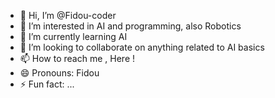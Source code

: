 - 👋 Hi, I’m @Fidou-coder
- 👀 I’m interested in AI and programming, also Robotics
- 🌱 I’m currently learning AI
- 💞️ I’m looking to collaborate on anything related to AI basics
- 📫 How to reach me , Here !
- 😄 Pronouns: Fidou
- ⚡ Fun fact: ...

<!---
Fidou-coder/Fidou-coder is a ✨ special ✨ repository because its `README.md` (this file) appears on your GitHub profile.
You can click the Preview link to take a look at your changes.
--->

